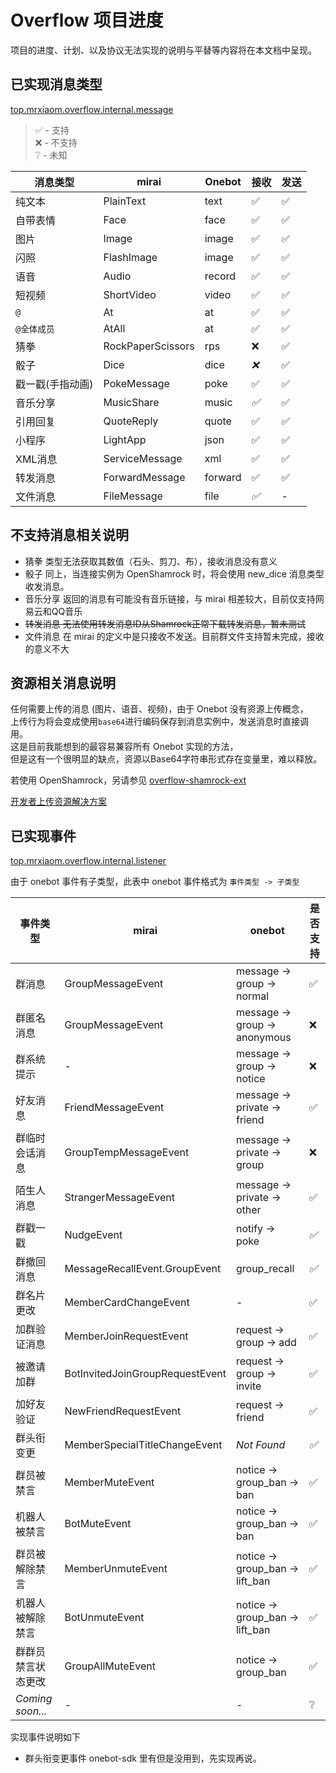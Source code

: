 # Overflow 项目进度

项目的进度、计划、以及协议无法实现的说明与平替等内容将在本文档中呈现。

## 已实现消息类型

[top.mrxiaom.overflow.internal.message](/overflow-core/src/main/kotlin/top/mrxiaom/overflow/internal/messag)

> ✅ - 支持  
> ❌ - 不支持  
> ❔ - 未知

| 消息类型      | mirai             | Onebot  | 接收  | 发送  |
|-----------|-------------------|---------|-----|-----|
| 纯文本       | PlainText         | text    | ✅   | ✅   |
| 自带表情      | Face              | face    | ✅   | ✅   |
| 图片        | Image             | image   | ✅   | ✅   |
| 闪照        | FlashImage        | image   | ✅   | ✅   |
| 语音        | Audio             | record  | ✅   | ✅   |
| 短视频       | ShortVideo        | video   | ✅   | ✅   |
| `@`       | At                | at      | ✅   | ✅   |
| `@全体成员`   | AtAll             | at      | ✅   | ✅   |
| 猜拳        | RockPaperScissors | rps     | ❌   | ✅   |
| 骰子        | Dice              | dice    | *❌* | ✅   |
| 戳一戳(手指动画) | PokeMessage       | poke    | ✅   | ✅   |
| 音乐分享      | MusicShare        | music   | *✅* | ✅   |
| 引用回复      | QuoteReply        | quote   | ✅   | ✅   |
| 小程序       | LightApp          | json    | ✅   | ✅   |
| XML消息     | ServiceMessage    | xml     | ✅   | ✅   |
| 转发消息      | ForwardMessage    | forward | ✅   | ✅   |
| 文件消息      | FileMessage       | file    | *✅* | -   |

## 不支持消息相关说明
* 猜拳 类型无法获取其数值（石头、剪刀、布），接收消息没有意义
* 骰子 同上，当连接实例为 OpenShamrock 时，将会使用 new_dice 消息类型收发消息。
* 音乐分享 返回的消息有可能没有音乐链接，与 mirai 相差较大，目前仅支持网易云和QQ音乐
* ~~转发消息 无法使用转发消息ID从Shamrock正常下载转发消息，暂未测试~~
* 文件消息 在 mirai 的定义中是只接收不发送。目前群文件支持暂未完成，接收的意义不大

## 资源相关消息说明

任何需要上传的消息 (图片、语音、视频)，由于 Onebot 没有资源上传概念，  
上传行为将会变成使用`base64`进行编码保存到消息实例中，发送消息时直接调用。  
这是目前我能想到的最容易兼容所有 Onebot 实现的方法，  
但是这有一个很明显的缺点，资源以Base64字符串形式存在变量里，难以释放。

若使用 OpenShamrock，另请参见 [overflow-shamrock-ext](https://github.com/project-tRNA/overflow-shamrock-ext)

[开发者上传资源解决方案](/docs/dev/README.md#资源相关消息说明)

## 已实现事件

[top.mrxiaom.overflow.internal.listener](/overflow-core/src/main/kotlin/top/mrxiaom/overflow/internal/listener)

由于 onebot 事件有子类型，此表中 onebot 事件格式为 `事件类型 -> 子类型`

| 事件类型             | mirai                           | onebot                          | 是否支持 |
|------------------|---------------------------------|---------------------------------|------|
| 群消息              | GroupMessageEvent               | message -> group -> normal      | ✅    |
| 群匿名消息            | GroupMessageEvent               | message -> group -> anonymous   | ❌    |
| 群系统提示            | -                               | message -> group -> notice      | ❌    |
| 好友消息             | FriendMessageEvent              | message -> private -> friend    | ✅    |
| 群临时会话消息          | GroupTempMessageEvent           | message -> private -> group     | ❌    |
| 陌生人消息            | StrangerMessageEvent            | message -> private -> other     | ✅    |
| 群戳一戳             | NudgeEvent                      | notify -> poke                  | *✅*  |
| 群撤回消息            | MessageRecallEvent.GroupEvent   | group_recall                    | *✅*  |
| 群名片更改            | MemberCardChangeEvent           | -                               | ✅    |
| 加群验证消息           | MemberJoinRequestEvent          | request -> group -> add         | ✅    |
| 被邀请加群            | BotInvitedJoinGroupRequestEvent | request -> group -> invite      | ✅    |
| 加好友验证            | NewFriendRequestEvent           | request -> friend               | ✅    |
| 群头衔变更            | MemberSpecialTitleChangeEvent   | *Not Found*                     | *✅*  |
| 群员被禁言            | MemberMuteEvent                 | notice -> group_ban -> ban      | ✅    |
| 机器人被禁言           | BotMuteEvent                    | notice -> group_ban -> ban      | ✅    |
| 群员被解除禁言          | MemberUnmuteEvent               | notice -> group_ban -> lift_ban | ✅    |
| 机器人被解除禁言         | BotUnmuteEvent                  | notice -> group_ban -> lift_ban | ✅    |
| 群群员禁言状态更改        | GroupAllMuteEvent               | notice -> group_ban             | ✅    |
| *Coming soon...* | -                               | -                               | ❔    |

实现事件说明如下
* 群头衔变更事件 onebot-sdk 里有但是没用到，先实现再说。
